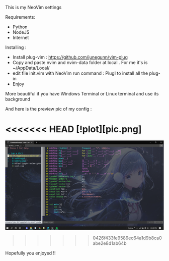 This is my NeoVim settings

Requirements:
  + Python
  + NodeJS
  + Internet

Installing :
  + Install plug-vim : https://github.com/junegunn/vim-plug
  + Copy and paste nvim and nvim-data folder at local . For me it's is ~/AppData/Local/
  + edit file init.vim with NeoVim run command : PlugI   to install all the plug-in
  + Enjoy

More beautiful if you have Windows Terminal or Linux terminal and use its background

And here is the preview pic of my config : 

<<<<<<< HEAD
[!plot][pic.png]
=======
![plot](pic.png)
>>>>>>> 0426f433fe9589ec64a1d9b8ca0abe2e8d1ab64b

Hopefully you enjoyed !!
